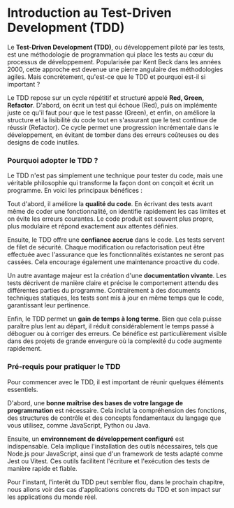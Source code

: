 # Introduction au Test-Driven Development (TDD)

Le **Test-Driven Development (TDD)**, ou développement piloté par les tests, est une méthodologie de programmation qui place les tests au cœur du processus de développement. Popularisée par Kent Beck dans les années 2000, cette approche est devenue une pierre angulaire des méthodologies agiles. Mais concrètement, qu'est-ce que le TDD et pourquoi est-il si important ?

Le TDD repose sur un cycle répétitif et structuré appelé **Red, Green, Refactor**. D'abord, on écrit un test qui échoue (Red), puis on implémente juste ce qu'il faut pour que le test passe (Green), et enfin, on améliore la structure et la lisibilité du code tout en s'assurant que le test continue de réussir (Refactor). Ce cycle permet une progression incrémentale dans le développement, en évitant de tomber dans des erreurs coûteuses ou des designs de code inutiles.

### Pourquoi adopter le TDD ?

Le TDD n'est pas simplement une technique pour tester du code, mais une véritable philosophie qui transforme la façon dont on conçoit et écrit un programme. En voici les principaux bénéfices :

Tout d'abord, il améliore la **qualité du code**. En écrivant des tests avant même de coder une fonctionnalité, on identifie rapidement les cas limites et on évite les erreurs courantes. Le code produit est souvent plus propre, plus modulaire et répond exactement aux attentes définies.

Ensuite, le TDD offre une **confiance accrue** dans le code. Les tests servent de filet de sécurité. Chaque modification ou refactorisation peut être effectuée avec l'assurance que les fonctionnalités existantes ne seront pas cassées. Cela encourage également une maintenance proactive du code.

Un autre avantage majeur est la création d'une **documentation vivante**. Les tests décrivent de manière claire et précise le comportement attendu des différentes parties du programme. Contrairement à des documents techniques statiques, les tests sont mis à jour en même temps que le code, garantissant leur pertinence.

Enfin, le TDD permet un **gain de temps à long terme**. Bien que cela puisse paraître plus lent au départ, il réduit considérablement le temps passé à déboguer ou à corriger des erreurs. Ce bénéfice est particulièrement visible dans des projets de grande envergure où la complexité du code augmente rapidement.

### Pré-requis pour pratiquer le TDD

Pour commencer avec le TDD, il est important de réunir quelques éléments essentiels.

D'abord, une **bonne maîtrise des bases de votre langage de programmation** est nécessaire. Cela inclut la compréhension des fonctions, des structures de contrôle et des concepts fondamentaux du langage que vous utilisez, comme JavaScript, Python ou Java.

Ensuite, un **environnement de développement configuré** est indispensable. Cela implique l'installation des outils nécessaires, tels que Node.js pour JavaScript, ainsi que d'un framework de tests adapté comme Jest ou Vitest. Ces outils facilitent l'écriture et l'exécution des tests de manière rapide et fiable.

Pour l'instant, l'interêt du TDD peut sembler flou, dans le prochain chapitre, nous allons voir des cas d'applications concrets du TDD et son impact sur les applications du monde réel.

